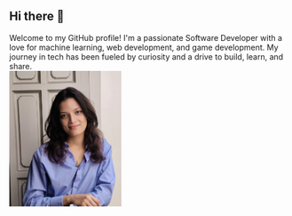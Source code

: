 ## Hi there 👋
<div align= left> 
  <div width = 40% >Welcome to my GitHub profile! I'm a passionate Software Developer with a love for machine learning, web development, and game development. My journey in tech has been fueled by curiosity and a drive to build, learn, and share.</div>
<div width = 30%> <img src="SARAA.jpg" width=40% position=right> </div>
 </div> 
<!--
**Penorkaa/Penorkaa** is a ✨ _special_ ✨ repository because its `README.md` (this file) appears on your GitHub profile.

Here are some ideas to get you started:

- 🔭 I’m currently working on ...
- 🌱 I’m currently learning ...
- 👯 I’m looking to collaborate on ...
- 🤔 I’m looking for help with ...
- 💬 Ask me about ...
- 📫 How to reach me: ...
- 😄 Pronouns: ...
- ⚡ Fun fact: ...
-->
